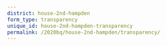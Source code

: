 ```yaml
---
district: house-2nd-hampden
form_type: transparency
unique_id: house-2nd-hampden-transparency
permalink: /2020bq/house-2nd-hampden/transparency/
---
```

